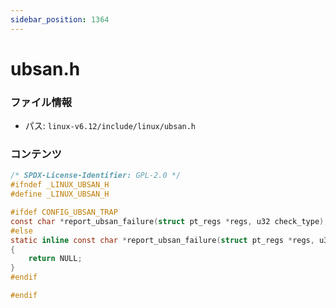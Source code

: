 ```yaml
---
sidebar_position: 1364
---
```

# ubsan.h

### ファイル情報

- パス: `linux-v6.12/include/linux/ubsan.h`

### コンテンツ

```h
/* SPDX-License-Identifier: GPL-2.0 */
#ifndef _LINUX_UBSAN_H
#define _LINUX_UBSAN_H

#ifdef CONFIG_UBSAN_TRAP
const char *report_ubsan_failure(struct pt_regs *regs, u32 check_type);
#else
static inline const char *report_ubsan_failure(struct pt_regs *regs, u32 check_type)
{
	return NULL;
}
#endif

#endif

```
